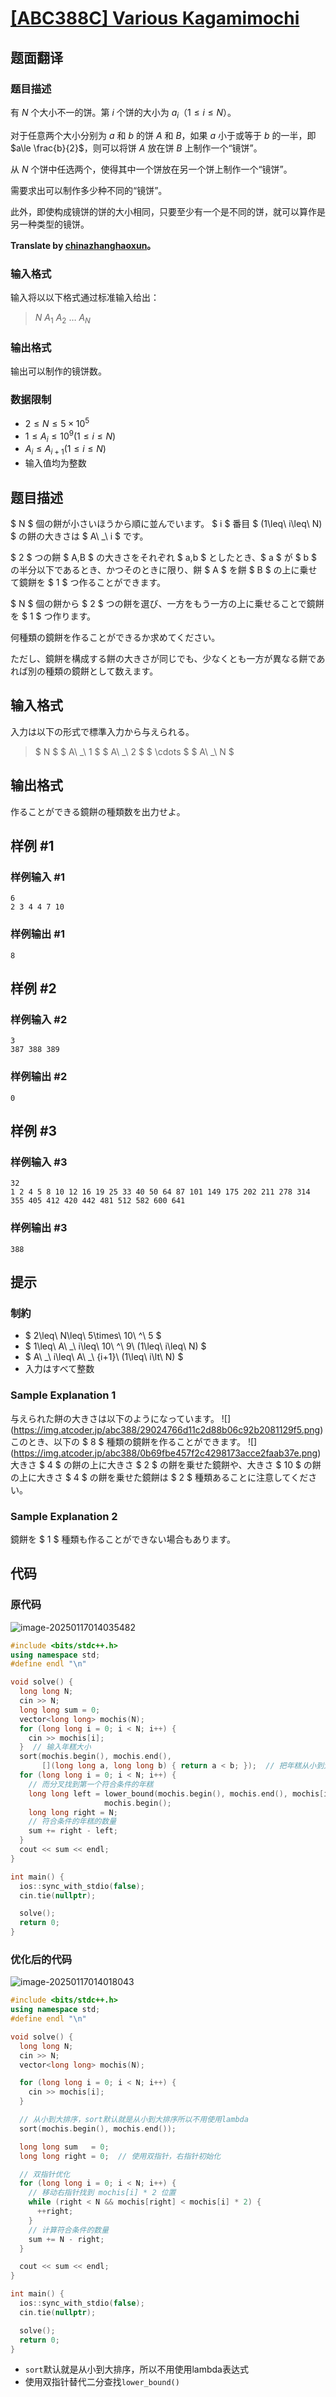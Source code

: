 # [[ABC388C] Various Kagamimochi](https://atcoder.jp/contests/abc388/tasks/abc388_c)

## 题面翻译

### 题目描述

有 $N$ 个大小不一的饼。第 $i$ 个饼的大小为 $a_i$（$1 \le i \le N$）。

对于任意两个大小分别为 $a$ 和 $b$ 的饼 $A$ 和 $B$，如果 $a$ 小于或等于 $b$ 的一半，即 $a\le \frac{b}{2}$，则可以将饼 $A$ 放在饼 $B$ 上制作一个“镜饼”。

从 $N$ 个饼中任选两个，使得其中一个饼放在另一个饼上制作一个“镜饼”。

需要求出可以制作多少种不同的“镜饼”。

此外，即使构成镜饼的饼的大小相同，只要至少有一个是不同的饼，就可以算作是另一种类型的镜饼。

**Translate by [chinazhanghaoxun](https://luogu.com.cn/user/684848)。**

### 输入格式

输入将以以下格式通过标准输入给出：

> $N \ A_1\ A_2\ \dots\ A_N$

### 输出格式

输出可以制作的镜饼数。
### 数据限制
- $2\le N\le 5\times 10^5$
- $1\le A_i \le 10^9(1\le i\le N)$
- $A_i\le A_{i+1}(1\le i\le N)$
- 输入值均为整数

## 题目描述

[problemUrl]: https://atcoder.jp/contests/abc388/tasks/abc388_c

$ N $ 個の餅が小さいほうから順に並んでいます。 $ i $ 番目 $ (1\leq\ i\leq\ N) $ の餅の大きさは $ A\ _\ i $ です。

$ 2 $ つの餅 $ A,B $ の大きさをそれぞれ $ a,b $ としたとき、$ a $ が $ b $ の半分以下であるとき、かつそのときに限り、餅 $ A $ を餅 $ B $ の上に乗せて鏡餅を $ 1 $ つ作ることができます。

$ N $ 個の餅から $ 2 $ つの餅を選び、一方をもう一方の上に乗せることで鏡餅を $ 1 $ つ作ります。

何種類の鏡餅を作ることができるか求めてください。

ただし、鏡餅を構成する餅の大きさが同じでも、少なくとも一方が異なる餅であれば別の種類の鏡餅として数えます。

## 输入格式

入力は以下の形式で標準入力から与えられる。

> $ N $ $ A\ _\ 1 $ $ A\ _\ 2 $ $ \cdots $ $ A\ _\ N $

## 输出格式

作ることができる鏡餅の種類数を出力せよ。

## 样例 #1

### 样例输入 #1

```
6
2 3 4 4 7 10
```

### 样例输出 #1

```
8
```

## 样例 #2

### 样例输入 #2

```
3
387 388 389
```

### 样例输出 #2

```
0
```

## 样例 #3

### 样例输入 #3

```
32
1 2 4 5 8 10 12 16 19 25 33 40 50 64 87 101 149 175 202 211 278 314 355 405 412 420 442 481 512 582 600 641
```

### 样例输出 #3

```
388
```

## 提示

### 制約

- $ 2\leq\ N\leq\ 5\times\ 10\ ^\ 5 $
- $ 1\leq\ A\ _\ i\leq\ 10\ ^\ 9\ (1\leq\ i\leq\ N) $
- $ A\ _\ i\leq\ A\ _\ {i+1}\ (1\leq\ i\lt\ N) $
- 入力はすべて整数

### Sample Explanation 1

与えられた餅の大きさは以下のようになっています。 !\[\](https://img.atcoder.jp/abc388/29024766d11c2d88b06c92b2081129f5.png) このとき、以下の $ 8 $ 種類の鏡餅を作ることができます。 !\[\](https://img.atcoder.jp/abc388/0b69fbe457f2c4298173acce2faab37e.png) 大きさ $ 4 $ の餅の上に大きさ $ 2 $ の餅を乗せた鏡餅や、大きさ $ 10 $ の餅の上に大きさ $ 4 $ の餅を乗せた鏡餅は $ 2 $ 種類あることに注意してください。

### Sample Explanation 2

鏡餅を $ 1 $ 種類も作ることができない場合もあります。

## 代码

### 原代码

![image-20250117014035482](https://gitee.com/chen-houchao/images/raw/master/img/20250117014035522.png)

```cpp
#include <bits/stdc++.h>
using namespace std;
#define endl "\n"

void solve() {
  long long N;
  cin >> N;
  long long sum = 0;
  vector<long long> mochis(N);
  for (long long i = 0; i < N; i++) {
    cin >> mochis[i];
  }  // 输入年糕大小
  sort(mochis.begin(), mochis.end(),
       [](long long a, long long b) { return a < b; });  // 把年糕从小到大排序
  for (long long i = 0; i < N; i++) {
    // 而分叉找到第一个符合条件的年糕
    long long left = lower_bound(mochis.begin(), mochis.end(), mochis[i] * 2) -
                     mochis.begin();
    long long right = N;
    // 符合条件的年糕的数量
    sum += right - left;
  }
  cout << sum << endl;
}

int main() {
  ios::sync_with_stdio(false);
  cin.tie(nullptr);

  solve();
  return 0;
}
```

### 优化后的代码

![image-20250117014018043](https://gitee.com/chen-houchao/images/raw/master/img/20250117014023112.png)

```cpp
#include <bits/stdc++.h>
using namespace std;
#define endl "\n"

void solve() {
  long long N;
  cin >> N;
  vector<long long> mochis(N);

  for (long long i = 0; i < N; i++) {
    cin >> mochis[i];
  }

  // 从小到大排序，sort默认就是从小到大排序所以不用使用lambda
  sort(mochis.begin(), mochis.end());

  long long sum   = 0;
  long long right = 0;  // 使用双指针，右指针初始化

  // 双指针优化
  for (long long i = 0; i < N; i++) {
    // 移动右指针找到 mochis[i] * 2 位置
    while (right < N && mochis[right] < mochis[i] * 2) {
      ++right;
    }
    // 计算符合条件的数量
    sum += N - right;
  }

  cout << sum << endl;
}

int main() {
  ios::sync_with_stdio(false);
  cin.tie(nullptr);

  solve();
  return 0;
}
```

- `sort`默认就是从小到大排序，所以不用使用lambda表达式
- 使用双指针替代二分查找`lower_bound()`